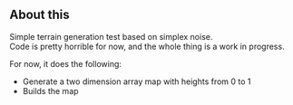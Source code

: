 ## About this

Simple terrain generation test based on simplex noise.  
Code is pretty horrible for now, and the whole thing is a work in progress.  

For now, it does the following:  
- Generate a two dimension array map with heights from 0 to 1  
- Builds the map
